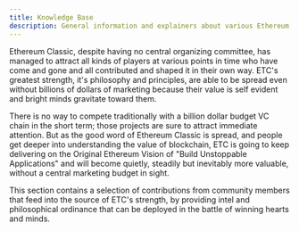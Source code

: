 ```yaml
---
title: Knowledge Base
description: General information and explainers about various Ethereum Classic history and concepts
---
```


Ethereum Classic, despite having no central organizing committee, has managed to attract all kinds of players at various points in time who have come and gone and all contributed and shaped it in their own way. ETC's greatest strength, it's philosophy and principles, are able to be spread even without billions of dollars of marketing because their value is self evident and bright minds gravitate toward them.

There is no way to compete traditionally with a billion dollar budget VC chain in the short term; those projects are sure to attract immediate attention. But as the good word of Ethereum Classic is spread, and people get deeper into understanding the value of blockchain, ETC is going to keep delivering on the Original Ethereum Vision of "Build Unstoppable Applications" and will become quietly, steadily but inevitably more valuable, without a central marketing budget in sight.

This section contains a selection of contributions from community members that feed into the source of ETC's strength, by providing intel and philosophical ordinance that can be deployed in the battle of winning hearts and minds.
